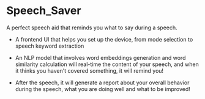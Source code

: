 # Speech_Saver

A perfect speech aid that reminds you what to say during a speech.

- A frontend UI that helps you set up the device, from mode selection to speech keyword extraction

- An NLP model that involves word embeddings generation and word similarity calculation will real-time the content of your speech, and when it thinks you haven't covered something, it will remind you!

- After the speech, it will generate a report about your overall behavior during the speech, what you are doing well and what to be improved!

